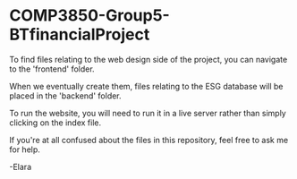 # COMP3850-Group5-BTfinancialProject

To find files relating to the web design side of the project, 
you can navigate to the 'frontend' folder.

When we eventually create them, files relating to the ESG database
will be placed in the 'backend' folder.

To run the website, you will need to run it in a live server rather 
than simply clicking on the index file.

If you're at all confused about the files in this repository, feel
free to ask me for help.

-Elara
 
